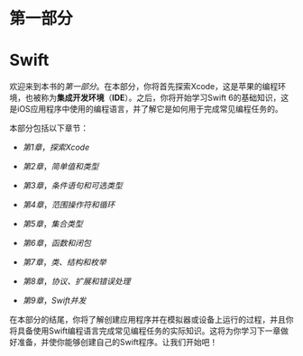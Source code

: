 # 第一部分

# Swift

欢迎来到本书的*第一部分*。在本部分，你将首先探索Xcode，这是苹果的编程环境，也被称为**集成开发环境**（**IDE**）。之后，你将开始学习Swift 6的基础知识，这是iOS应用程序中使用的编程语言，并了解它是如何用于完成常见编程任务的。

本部分包括以下章节：

+   *第1章*，*探索Xcode*

+   *第2章*，*简单值和类型*

+   *第3章*，*条件语句和可选类型*

+   *第4章*，*范围操作符和循环*

+   *第5章*，*集合类型*

+   *第6章*，*函数和闭包*

+   *第7章*，*类、结构和枚举*

+   *第8章*，*协议、扩展和错误处理*

+   *第9章*，*Swift并发*

在本部分的结尾，你将了解创建应用程序并在模拟器或设备上运行的过程，并且你将具备使用Swift编程语言完成常见编程任务的实际知识。这将为你学习下一章做好准备，并使你能够创建自己的Swift程序。让我们开始吧！
